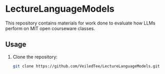 # LectureLanguageModels

This repository contains materials for work done to evaluate how LLMs perform on MIT open courseware classes.

## Usage

1. Clone the repository:

   ```bash
   git clone https://github.com/VeiledTee/LectureLanguageModels.git
   ```
   
